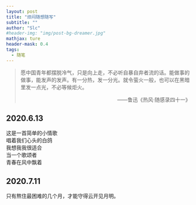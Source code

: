 ```yaml
---
layout: post
title: "烦闷随想随写"
subtitle: ""
author: "Slc"
#header-img: "img/post-bg-dreamer.jpg"
mathjax: ture
header-mask: 0.4
tags:
  - 随笔
---
```


>愿中国青年都摆脱冷气，只是向上走，不必听自暴自弃者流的话。能做事的做事，能发声的发声。有一分热，发一分光。就令萤火一般，也可以在黑暗里发一点光，不必等候炬火。
><p align="right">——鲁迅《热风·随感录四十一》</p>

## 2020.6.13

这是一首简单的小情歌  
唱着我们心头的白鸽  
我想我我很适合  
当一个歌颂者  
青春在风中飘着

## 2020.7.11

只有熬住最困难的几个月，才能守得云开见月明。

